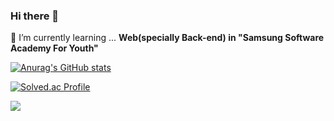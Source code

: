 ### Hi there 👋

<!--
**Guitarboyjason/Guitarboyjason** is a ✨ _special_ ✨ repository because its `README.md` (this file) appears on your GitHub profile.

Here are some ideas to get you started:

- 🔭 I’m currently working on ...
- 
- 👯 I’m looking to collaborate on ...
- 🤔 I’m looking for help with ...
- 💬 Ask me about ...
- 📫 How to reach me: ... 
- 😄 Pronouns: ...
- ⚡ Fun fact: ...
-->
🌱 I’m currently learning ... <strong>Web(specially Back-end) in "Samsung Software Academy For Youth"</strong>

[![Anurag's GitHub stats](https://github-readme-stats.vercel.app/api?username=GuitarboyJason)](https://github.com/anuraghazra/github-readme-stats)

[![Solved.ac Profile](http://mazassumnida.wtf/api/v2/generate_badge?boj=shinise2)](https://solved.ac/shinise2/)

<a href="https://opgc.me/#/users/guitarboyjason" target="_blank"><img src="https://api.opgc.me/githubs/users/guitarboyjason/tag/?theme=basic" /></a>
